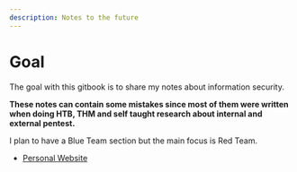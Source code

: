 ```yaml
---
description: Notes to the future
---
```


# Goal

The goal with this gitbook is to share my notes about information security.

**These notes can contain some mistakes since most of them were written when doing HTB, THM and self taught research about internal and external pentest.**

I plan to have a Blue Team section but the main focus is Red Team.



* [Personal Website](https://brunoteixeira1996.github.io/)



